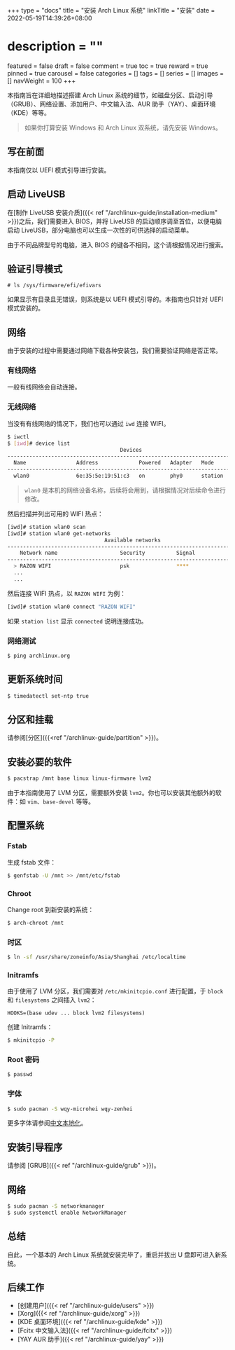 +++
type = "docs"
title = "安装 Arch Linux 系统"
linkTitle = "安装"
date = 2022-05-19T14:39:26+08:00
# description = ""
featured = false
draft = false
comment = true
toc = true
reward = true
pinned = true
carousel = false
categories = []
tags = []
series = []
images = []
navWeight = 100
+++

本指南旨在详细地描述搭建 Arch Linux 系统的细节，如磁盘分区、启动引导（GRUB）、网络设置、添加用户、中文输入法、AUR 助手（YAY）、桌面环境（KDE）等等。

<!--more-->

> 如果你打算安装 Windows 和 Arch Linux 双系统，请先安装 Windows。

## 写在前面

本指南仅以 UEFI 模式引导进行安装。

## 启动 LiveUSB 

在[制作 LiveUSB 安装介质]({{< ref "/archlinux-guide/installation-medium" >}})之后，我们需要进入 BIOS，并将 LiveUSB 的启动顺序调至首位，以便电脑启动 LiveUSB，部分电脑也可以生成一次性的可供选择的启动菜单。

由于不同品牌型号的电脑，进入 BIOS 的键各不相同，这个请根据情况进行搜索。

## 验证引导模式

```
# ls /sys/firmware/efi/efivars
```

如果显示有目录且无错误，则系统是以 UEFI 模式引导的。本指南也只针对 UEFI 模式安装的。

## 网络

由于安装的过程中需要通过网络下载各种安装包，我们需要验证网络是否正常。

### 有线网络

一般有线网络会自动连接。

### 无线网络

当没有有线网络的情况下，我们也可以通过 `iwd` 连接 WIFI。

```bash
$ iwctl
$ [iwd]# device list
                                    Devices                                    
--------------------------------------------------------------------------------
  Name                Address             Powered   Adapter   Mode      
--------------------------------------------------------------------------------
  wlan0               6e:35:5e:19:51:c3   on        phy0      station
```

> `wlan0` 是本机的网络设备名称，后续将会用到，请根据情况对后续命令进行修改。

然后扫描并列出可用的 WIFI 热点：

```bash
[iwd]# station wlan0 scan
[iwd]# station wlan0 get-networks
                               Available networks                             
--------------------------------------------------------------------------------
    Network name                    Security          Signal
--------------------------------------------------------------------------------
  > RAZON WIFI                      psk               ****  
  ...
  ...
```

然后连接 WIFI 热点，以 `RAZON WIFI` 为例：

```bash
[iwd]# station wlan0 connect "RAZON WIFI"
```

如果 `station list` 显示 `connected` 说明连接成功。

### 网络测试

```bash
$ ping archlinux.org
```

## 更新系统时间

```bash
$ timedatectl set-ntp true
```

## 分区和挂载

请参阅[分区]({{<ref "/archlinux-guide/partition" >}})。

## 安装必要的软件

```bash
$ pacstrap /mnt base linux linux-firmware lvm2
```

由于本指南使用了 LVM 分区，需要额外安装 `lvm2`。你也可以安装其他额外的软件：如 `vim`、`base-devel` 等等。

## 配置系统

### Fstab

生成 fstab 文件：

```bash
$ genfstab -U /mnt >> /mnt/etc/fstab
```

### Chroot

Change root 到新安装的系统：

```bash
$ arch-chroot /mnt
```

### 时区

```bash
$ ln -sf /usr/share/zoneinfo/Asia/Shanghai /etc/localtime
```

### Initramfs

由于使用了 LVM 分区，我们需要对 `/etc/mkinitcpio.conf` 进行配置，于 `block` 和 `filesystems` 之间插入 `lvm2`：

```
HOOKS=(base udev ... block lvm2 filesystems)
```

创建 Initramfs：

```bash
$ mkinitcpio -P
```

### Root 密码

```bash
$ passwd
```

### 字体

```bash
$ sudo pacman -S wqy-microhei wqy-zenhei
```

更多字体请参阅[中文本地化](https://wiki.archlinux.org/title/Localization/Chinese#Fonts)。

## 安装引导程序

请参阅 [GRUB]({{< ref "/archlinux-guide/grub" >}})。

## 网络

```bash
$ sudo pacman -S networkmanager
$ sudo systemctl enable NetworkManager
```

## 总结

自此，一个基本的 Arch Linux 系统就安装完毕了，重启并拔出 U 盘即可进入新系统。

## 后续工作

- [创建用户]({{< ref "/archlinux-guide/users" >}})
- [Xorg]({{< ref "/archlinux-guide/xorg" >}})
- [KDE 桌面环境]({{< ref "/archlinux-guide/kde" >}})
- [Fcitx 中文输入法]({{< ref "/archlinux-guide/fcitx" >}})
- [YAY AUR 助手]({{< ref "/archlinux-guide/yay" >}})
